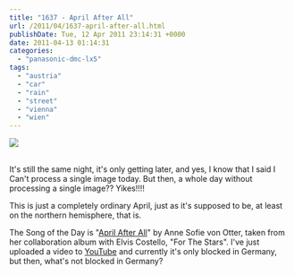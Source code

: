 ```yaml
---
title: "1637 - April After All"
url: /2011/04/1637-april-after-all.html
publishDate: Tue, 12 Apr 2011 23:14:31 +0000
date: 2011-04-13 01:14:31
categories: 
  - "panasonic-dmc-lx5"
tags: 
  - "austria"
  - "car"
  - "rain"
  - "street"
  - "vienna"
  - "wien"
---
```

<div class="container">
<div class="center"><a target="_blank" href="https://d25zfm9zpd7gm5.cloudfront.net/1200x1200/2011/20110412_132153_ps.jpg"><img src="https://d25zfm9zpd7gm5.cloudfront.net/0600x0600/2011/20110412_132153_ps.jpg" /></a></div>
</div>
<br />

It's still the same night, it's only getting later, and yes, I know that I said I Can't process a single image today. But then, a whole day without processing a single image?? Yikes!!!!

 This is just a completely ordinary April, just as it's supposed to be, at least on the northern hemisphere, that is.

The Song of the Day is "<a target="_blank" href="http://www.lyricsmode.com/lyrics/r/ron_sexsmith/april_after_all.html">April After All</a>" by Anne Sofie von Otter, taken from her collaboration album with Elvis Costello, "For The Stars". I've just uploaded a video to <a target="_blank" href="http://www.youtube.com/watch?v=GMK0-JQ-aFc">YouTube</a> and currently it's only blocked in Germany, but then, what's not blocked in Germany?
